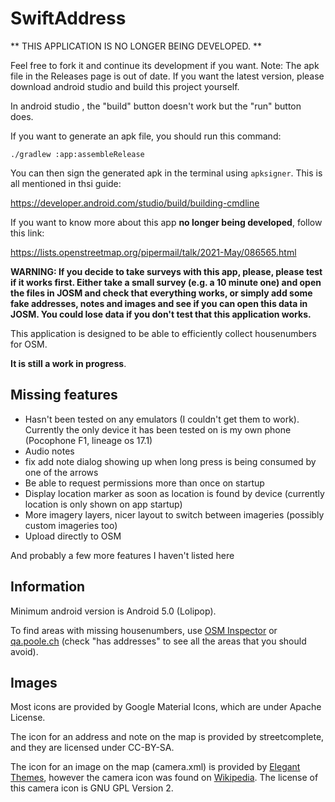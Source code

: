 # SwiftAddress
** THIS APPLICATION IS NO LONGER BEING DEVELOPED. **

Feel free to fork it and continue its development if you want. Note: The apk file in the Releases page is out of date. If you want the latest version, please download android studio and build this project yourself.

In android studio , the "build" button doesn't work but the "run" button does.

If you want to generate an apk file, you should run this command:

```
./gradlew :app:assembleRelease
```

You can then sign the generated apk in the terminal using `apksigner`. This is all mentioned in thsi guide:

https://developer.android.com/studio/build/building-cmdline

If you want to know more about this app **no longer being developed**, follow this link:

https://lists.openstreetmap.org/pipermail/talk/2021-May/086565.html

**WARNING: If you decide to take surveys with this app, please, please test if it works first. Either take a small survey (e.g. a 10 minute one) and open the files in JOSM and check that everything works, or simply add some fake addresses, notes and images and see if you can open this data in JOSM. You could lose data if you don't test that this application works.**

This application is designed to be able to efficiently collect housenumbers for OSM. 

**It is still a work in progress**. 

## Missing features

* Hasn't been tested on any emulators (I couldn't get them to work). Currently the only device it has been tested on is my own phone (Pocophone F1, lineage os 17.1)
* Audio notes
* fix add note dialog showing up when long press is being consumed by one of the arrows
* Be able to request permissions more than once on startup
* Display location marker as soon as location is found by device (currently location is only shown on app startup)
* More imagery layers, nicer layout to switch between imageries (possibly custom imageries too)
* Upload directly to OSM

And probably a few more features I haven't listed here

## Information

Minimum android version is Android 5.0 (Lolipop).

To find areas with missing housenumbers, use [OSM Inspector](https://tools.geofabrik.de/osmi/?view=geometry&lon=-12.00000&lat=25.00000&zoom=3) or [qa.poole.ch](http://qa.poole.ch/) (check "has addresses" to see all the areas that you should avoid).

## Images

Most icons are provided by Google Material Icons, which are under Apache License.

The icon for an address and note on the map is provided by streetcomplete, and they are licensed under CC-BY-SA.

The icon for an image on the map (camera.xml) is provided by [Elegant Themes]( 	http://www.elegantthemes.com/blog/freebie-of-the-week/beautiful-flat-icons-for-free), however the camera icon was found on [Wikipedia](https://en.m.wikipedia.org/wiki/File:Circle-icons-camera.svg). The license of this camera icon is GNU GPL Version 2.

